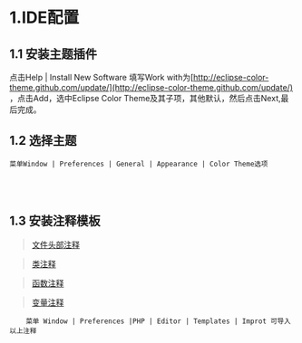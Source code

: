 1.IDE配置
====

1.1 安装主题插件
----
点击Help | Install New Software  填写Work with为[http://eclipse-color-theme.github.com/update/](http://eclipse-color-theme.github.com/update/) ，点击Add，选中Eclipse Color Theme及其子项，其他默认，然后点击Next,最后完成。

1.2 选择主题
---

    菜单Window | Preferences | General | Appearance | Color Theme选项

<br>
<br>

1.3 安装注释模板
----
> [文件头部注释](https://github.com/tinycn/tinyphp/blob/master/docs/%E7%BC%96%E7%A0%81%E8%A7%84%E8%8C%83/zend/templates_header.xml)

> [类注释](https://github.com/tinycn/tinyphp/blob/master/docs/%E7%BC%96%E7%A0%81%E8%A7%84%E8%8C%83/zend/templates_class.xml)

> [函数注释](https://github.com/tinycn/tinyphp/blob/master/docs/%E7%BC%96%E7%A0%81%E8%A7%84%E8%8C%83/zend/templates_func.xml)

> [变量注释](https://github.com/tinycn/tinyphp/blob/master/docs/%E7%BC%96%E7%A0%81%E8%A7%84%E8%8C%83/zend/templates_var.xml)

        菜单 Window | Preferences |PHP | Editor | Templates | Improt 可导入以上注释
